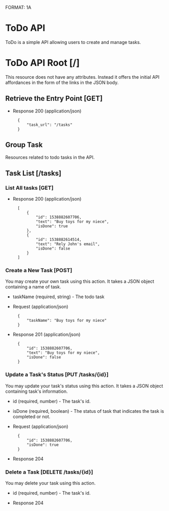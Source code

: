 FORMAT: 1A

# ToDo API

ToDo is a simple API allowing users to create and manage tasks.

# ToDo API Root [/]

This resource does not have any attributes. Instead it offers the initial API affordances in the form of the links in the JSON body.

## Retrieve the Entry Point [GET]

+ Response 200 (application/json)

        {
            "task_url": "/tasks"
        }

## Group Task

Resources related to todo tasks in the API.

## Task List [/tasks]

### List All tasks [GET]

+ Response 200 (application/json)

        [
            {
                "id": 1538882607706,
                "text": "Buy toys for my niece",
                "isDone": true
            },
            {
                "id": 1538882614514,
                "text": "Rely John's email",
                "isDone": false
            }
        ]


### Create a New Task [POST]

You may create your own task using this action. It takes a JSON object containing a name of task.

+ taskName (required, string) - The todo task

+ Request (application/json)

        {
            "taskName": "Buy toys for my niece"
        }


+ Response 201 (application/json)

        {
            "id": 1538882607706,
            "text": "Buy toys for my niece",
            "isDone": false
        }



### Update a Task's Status [PUT /tasks/{id}]

You may update your task's status using this action. It takes a JSON object containing task's information.

+ id (required, number) - The task's id.
+ isDone (required, boolean) - The status of task that indicates the task is completed or not.

+ Request (application/json)

        {
            "id": 1538882607706,
            "isDone": true
        }

+ Response 204


### Delete a Task [DELETE /tasks/{id}]

You may delete your task using this action.

+ id (required, number) - The task's id.

+ Response 204
